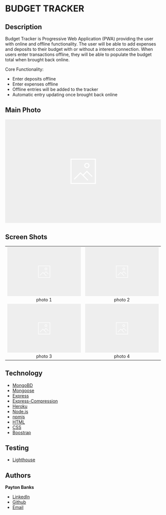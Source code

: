 # BUDGET TRACKER

## Description
Budget Tracker is Progressive Web Application (PWA) providing the user with online and offline functionality. The user will be able to add expenses and deposits to their budget with or without a interent connection. When users enter transactions offline, they will be able to populate the budget total when brought back online. 

Core Functionality:
  * Enter deposits offline
  * Enter expenses offline
  * Offline entries will be added to the tracker
  * Automatic entry updating once brought back online

## Main Photo
<span>![Header](public/images/shot1.png)</span>

## Screen Shots

| | |
|:-------------------------:|:-------------------------:|
|![Budget-Tracker-Demo](public/images/shot1.png) photo 1| ![Budget-Tracker-Demo](public/images/shot2.png) photo 2|
|![Budget-Tracker-Demo](public/images/shot3.png) photo 3| ![Budget-Tracker-Demo](public/images/shot4.png)photo 4|

## Technology
* [MongoBD](https://www.mongodb.com/)
* [Mongoose](https://mongoosejs.com/docs/)
* [Express](https://www.npmjs.com/package/express)
* [Express-Compression](https://www.npmjs.com/package/compression)
* [Heroku](https://devcenter.heroku.com/categories/reference)
* [Node.js](https://nodejs.org/en/)
* [npmjs](https://docs.npmjs.com/)
* [HTML](https://developer.mozilla.org/en-US/docs/Web/HTML)
* [CSS](https://developer.mozilla.org/en-US/docs/Web/CSS)
* [Boostrap](https://getbootstrap.com/)

## Testing
* [Lighthouse](https://drive.google.com/file/d/1B2gTNZKCgx4YmC1L8VOV1KtV6m9a-T29/view?usp=sharing)
  

## Authors
**Payton Banks**
- [LinkedIn](https://www.linkedin.com/feed/)
- [Github](https://github.com/paytonbanks)
- [Email](mailto:payton.banks@gmail.com)

